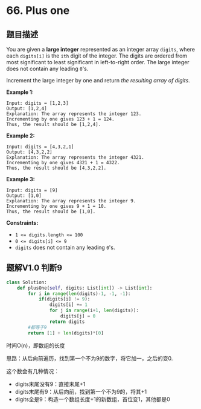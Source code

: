 # 66. Plus one

## 题目描述

You are given a **large integer** represented as an integer array `digits`, where each `digits[i]` is the `ith` digit of the integer. The digits are ordered from most significant to least significant in left-to-right order. The large integer does not contain any leading `0`'s.

Increment the large integer by one and return *the resulting array of digits*.

 

**Example 1:**

```
Input: digits = [1,2,3]
Output: [1,2,4]
Explanation: The array represents the integer 123.
Incrementing by one gives 123 + 1 = 124.
Thus, the result should be [1,2,4].
```

**Example 2:**

```
Input: digits = [4,3,2,1]
Output: [4,3,2,2]
Explanation: The array represents the integer 4321.
Incrementing by one gives 4321 + 1 = 4322.
Thus, the result should be [4,3,2,2].
```

**Example 3:**

```
Input: digits = [9]
Output: [1,0]
Explanation: The array represents the integer 9.
Incrementing by one gives 9 + 1 = 10.
Thus, the result should be [1,0].
```

 

**Constraints:**

- `1 <= digits.length <= 100`
- `0 <= digits[i] <= 9`
- `digits` does not contain any leading `0`'s.



## 题解V1.0 判断9

```python
class Solution:
    def plusOne(self, digits: List[int]) -> List[int]:
        for i in range(len(digits)-1, -1, -1):
            if(digits[i] != 9):
                digits[i] += 1
                for j in range(i+1, len(digits)):
                    digits[j] = 0
                return digits
        #都等于9
        return [1] + len(digits)*[0]

```

时间O(n)，即数组的长度

思路：从后向前遍历，找到第一个不为9的数字，将它加一，之后的变0.

这个数会有几种情况：

- digits末尾没有9：直接末尾+1
- digits末尾有9：从后向前，找到第一个不为9的，将其+1
- digits全是9：构造一个数组长度+1的新数组，首位变1，其他都是0



